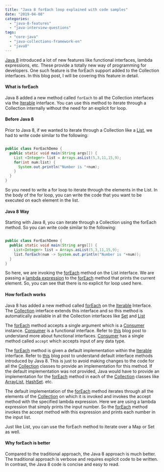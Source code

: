 ```yaml
---
title: "Java 8 forEach loop explained with code samples"
date: "2019-04-08"
categories: 
  - "java-8-features"
  - "java-interview-questions"
tags: 
  - "core-java"
  - "java-collections-framework-en"
  - "java8"
---
```


[Java 8](https://reshmabidikar.github.io/blog.html#java-8-new-features) introduced a lot of new features like functional interfaces, lambda expressions, etc. These provide a totally new way of programming for developers. One such feature is the forEach support added to the Collection interfaces. In this blog post, I will be covering this feature in detail.

#### What is forEach

Java 8 added a new method called `forEach` to all the Collection interfaces via the [Iterable](https://docs.oracle.com/javase/8/docs/api/java/lang/Iterable.html) interface. You can use this method to iterate through a Collection internally without the need for an explicit for loop.

#### Before Java 8

Prior to Java 8, if we wanted to iterate through a Collection like a [List](https://docs.oracle.com/javase/8/docs/api/java/util/List.html), we had to write code similar to the following:

````java

public class ForEachDemo { 
  public static void main(String args[]) { 
    List <Integer> list = Arrays.asList(5,3,11,15,9); 
    for(int num:list) { 
      System.out.println("Number is "+num); 
    }
  } 
}
````

So you need to write a for loop to iterate through the elements in the List. In the body of the for loop, you can write the code that you want to be executed on each element in the list.

#### Java 8 Way

Starting with Java 8, you can iterate through a Collection using the forEach method. So you can write code similar to the following:

````java

public class ForEachDemo { 
  public static void main(String args[]) { 
    List<Integer> list = Arrays.asList(5,3,11,15,9); 
    list.forEach(num -> System.out.println("Number is "+num));
  } 
}
````

So here, we are invoking the [forEach](https://docs.oracle.com/javase/8/docs/api/java/lang/Iterable.html#forEach-java.util.function.Consumer-) method on the List interface. We are passing a [lambda expression](java-8-lambda-expressions-explained.md) to the [forEach](https://docs.oracle.com/javase/8/docs/api/java/lang/Iterable.html#forEach-java.util.function.Consumer-) method that prints the current element. So, you can see that there is no explicit for loop used here.

#### How forEach works

Java 8 has added a new method called [forEach](https://docs.oracle.com/javase/8/docs/api/java/lang/Iterable.html#forEach-java.util.function.Consumer-) on the [Iterable](https://docs.oracle.com/javase/8/docs/api/java/lang/Iterable.html) Interface. The [Collection](https://docs.oracle.com/javase/8/docs/api/java/util/Collection.html) interface extends this interface and so this method is automatically available in all the Collection interfaces like [Set](https://docs.oracle.com/javase/8/docs/api/java/util/Set.html) and [List](https://docs.oracle.com/javase/8/docs/api/java/util/List.html)

The [forEach](https://docs.oracle.com/javase/8/docs/api/java/lang/Iterable.html#forEach-java.util.function.Consumer-) method accepts a single argument which is a [Consumer](https://docs.oracle.com/javase/8/docs/api/java/util/function/Consumer.html) instance. [Consumer](../java8-examples/java-8-consumer-interface-example.md) is a functional interface. Refer to [this](java-8-functional-interface.md) blog post to understand more about functional interfaces. [Consumer](../java8-examples/java-8-consumer-interface-example.md) has a single method called `accept` which accepts input of any data type.

The [forEach](https://docs.oracle.com/javase/8/docs/api/java/lang/Iterable.html#forEach-java.util.function.Consumer-) method is given a default implementation within the [Iterable](https://docs.oracle.com/javase/8/docs/api/java/lang/Iterable.html) interface. Refer to [this](java-8-default-method-in-interface-explained.md) blog post to understand default interface methods introduced by Java 8. This is just to avoid making changes to the code for all the [Collection](https://docs.oracle.com/javase/8/docs/api/java/util/Collection.html) classes to provide an implementation for this method. If the default implementation was not provided, Java would have to provide an implementation for the [forEach](https://docs.oracle.com/javase/8/docs/api/java/lang/Iterable.html#forEach-java.util.function.Consumer-) method in each of the [Collection](https://docs.oracle.com/javase/8/docs/api/java/util/Collection.html) classes like [ArrayList](https://docs.oracle.com/javase/8/docs/api/java/util/ArrayList.html), [HashSet](https://docs.oracle.com/javase/8/docs/api/java/util/HashSet.html). etc.

The default implementation of the [forEach](https://docs.oracle.com/javase/8/docs/api/java/lang/Iterable.html#forEach-java.util.function.Consumer-) method iterates through all the elements of the [Collection](https://docs.oracle.com/javase/8/docs/api/java/util/Collection.html) on which it is invoked and invokes the accept method with the specified lambda expression. Here we are using a lambda expression that simply prints the input number. So the [forEach](https://docs.oracle.com/javase/8/docs/api/java/lang/Iterable.html#forEach-java.util.function.Consumer-) method invokes the accept method with this expression and prints each number in the input list.

Just like List, you can use the forEach method to iterate over a Map or Set as well.

#### Why forEach is better

Compared to the traditional approach, the Java 8 approach is much better. The traditional approach is verbose and requires explicit code to be written. In contrast, the Java 8 code is concise and easy to read.
